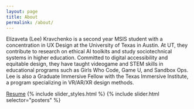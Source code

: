 ```yaml
---
layout: page
title: About
permalink: /about/
---
```


Elizaveta (Lee) Kravchenko is a second year MSIS student with a concentration in UX Design at the University of Texas in Austin. At UT, they contribute to research on ethical AI toolkits and study sociotechnical systems in higher education. Committed to digital accessibility and equitable design, they have taught videogame and STEM skills in educational programs such as Girls Who Code, Game U, and Sandbox Ops. Lee is also a Graduate Immersive Fellow with the Texas Immersive Institute, a program specializing in VR/AR/XR design methods.

[Resume](/assets/pdfs/Kravchenko_Resume.pdf)
{% include slider_styles.html %}
{% include slider.html selector="posters" %}


